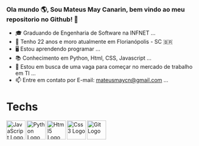 ### Ola mundo 🌎, Sou Mateus May Canarin, bem vindo ao meu repositorio no Github! 🧠

  
- 🎓 Graduando de Engenharia de Software na INFNET ...
- 👨 Tenho 22 anos e moro atualmente em Florianópolis - SC 🇧🇷
- 🖥️ Estou aprendendo programar ...
- 📚 Conhecimento em Python, Html, CSS, Javascript ...
- 🏢 Estou em busca de uma vaga para começar no mercado de trabalho em TI ...
- 📫 Entre em contato por E-mail: mateusmaycn@gmail.com ...

<h1>Techs</h1>
<img src="https://cdn.jsdelivr.net/gh/devicons/devicon/icons/javascript/javascript-original.svg" alt="JavaScript Logo" width="50" height="50" align="left"/>
<img src="https://cdn.jsdelivr.net/npm/icon-for-file-type@1.0.0/icons/py256x256.png" alt="Python Logo" width="50" height="50" align="left"/>
<img src="https://cdn.jsdelivr.net/gh/devicons/devicon/icons/html5/html5-original-wordmark.svg" alt="Html5 Logo" width="50" height="50" align="left"/>
<img src="https://cdn.jsdelivr.net/gh/devicons/devicon/icons/css3/css3-original-wordmark.svg"  alt="Css3 Logo" width="50" height="50" align="left"/>
<img src="https://cdn.jsdelivr.net/gh/devicons/devicon/icons/git/git-plain-wordmark.svg" alt="Git Logo" width="50" height="50" align="left"/>
